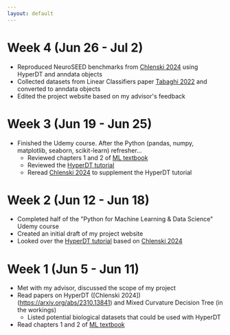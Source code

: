 ```yaml
---
layout: default
---
```


# Week 4 (Jun 26 - Jul 2)
- Reproduced NeuroSEED benchmarks from [Chlenski 2024](https://arxiv.org/abs/2310.13841)
using HyperDT and anndata objects
- Collected datasets from Linear Classifiers paper [Tabaghi 2022](https://arxiv.org/pdf/2102.10204) and 
converted to anndata objects
- Edited the project website based on my advisor's feedback

# Week 3 (Jun 19 - Jun 25)
- Finished the Udemy course. After the Python (pandas, numpy, matplotlib, seaborn, scikit-learn) 
refresher...
  - Reviewed chapters 1 and 2 of [ML textbook](https://github.com/ageron/handson-ml2)
  - Reviewed the [HyperDT tutorial](https://github.com/pchlenski/hyperdt/blob/main/notebooks/tutorial.ipynb) 
  - Reread [Chlenski 2024](https://arxiv.org/abs/2310.13841) to supplement the HyperDT tutorial

# Week 2 (Jun 12 - Jun 18)
- Completed half of the "Python for Machine Learning & Data Science" Udemy course
- Created an initial draft of my project website 
- Looked over the [HyperDT tutorial](https://github.com/pchlenski/hyperdt/blob/main/notebooks/tutorial.ipynb) 
based on [Chlenski 2024](https://arxiv.org/abs/2310.13841)

# Week 1 (Jun 5 - Jun 11)
- Met with my advisor, discussed the scope of my project
- Read papers on HyperDT ([Chlenski 2024])(https://arxiv.org/abs/2310.13841)
and Mixed Curvature Decision Tree (in the workings)
  - Listed potential biological datasets that could be used with HyperDT
- Read chapters 1 and 2 of [ML textbook](https://github.com/ageron/handson-ml2)